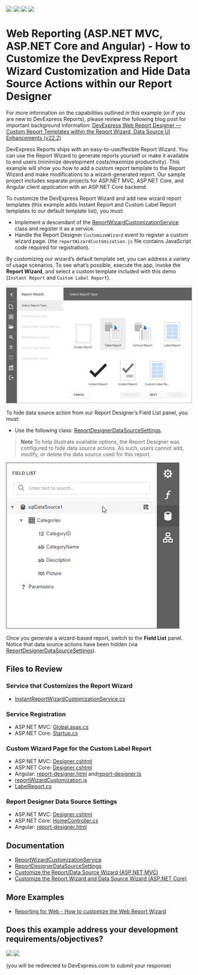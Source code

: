 <!-- default badges list -->
![](https://img.shields.io/endpoint?url=https://codecentral.devexpress.com/api/v1/VersionRange/602963716/23.1.3%2B)
[![](https://img.shields.io/badge/Open_in_DevExpress_Support_Center-FF7200?style=flat-square&logo=DevExpress&logoColor=white)](https://supportcenter.devexpress.com/ticket/details/T1148046)
[![](https://img.shields.io/badge/📖_How_to_use_DevExpress_Examples-e9f6fc?style=flat-square)](https://docs.devexpress.com/GeneralInformation/403183)
[![](https://img.shields.io/badge/💬_Leave_Feedback-feecdd?style=flat-square)](#does-this-example-address-your-development-requirementsobjectives)
<!-- default badges end -->
# Web Reporting (ASP.NET MVC, ASP.NET Core and Angular) - How to Customize the DevExpress Report Wizard Customization and Hide Data Source Actions within our Report Designer

For more information on the capabilities outlined in this example (or if you are new to DevExpress Reports), please review the following blog post for important background information: [DevExpress Web Report Designer — Custom Report Templates within the Report Wizard, Data Source UI Enhancements (v22.2)](https://community.devexpress.com/blogs/reporting/archive/2023/03/02/devexpress-web-report-designer-enhancements-in-v22-2.aspx)

DevExpress Reports ships with an easy-to-use/flexible Report Wizard.  You can use the Report Wizard to generate reports yourself or make it available to end users (minimize development costs/maximize productivity). This example will show you how to add a custom report template to the Report Wizard and make modifications to a wizard-generated report. Our sample project includes separate projects for ASP.NET MVC, ASP.NET Core, and Angular client application with an ASP.NET Core backend.

To customize the DevExpress Report Wizard and add new wizard report templates (this example adds Instant Report and Custom Label Report templates to our default template list), you must:
 
- Implement a descendant of the [ReportWizardCustomizationService](https://docs.devexpress.com/XtraReports/DevExpress.XtraReports.Web.ReportDesigner.Services.ReportWizardCustomizationService) class and register it as a service.
- Handle the Report Designer `CustomizeWizard` event to register a custom wizard page. (the `reportWizardCustomization.js` file contains JavaScript code required for registration).

By customizing our wizard’s default template set, you can address a variety of usage scenarios. To see what’s possible, execute the app, invoke the **Report Wizard**, and select a custom template included with this demo (`Instant Report` and `Custom Label Report`).

![Report Wizard with Custom Template](Images/template.png)

To hide data source action from our Report Designer’s Field List panel, you must:

- Use the following class: [ReportDesignerDataSourceSettings](https://docs.devexpress.com/XtraReports/DevExpress.XtraReports.Web.ReportDesigner.ReportDesignerDataSourceSettings).

> **Note**
> To help illustrate available options, the Report Designer was configured to hide data source actions. As such, users cannot add, modify, or delete the data source used for this report.

![Report Designer Field List with Hidden Actions](Images/field-list-actions.png)

Once you generate a wizard-based report, switch to the **Field List** panel. Notice that data source actions have been hidden (via [ReportDesignerDataSourceSettings](https://docs.devexpress.com/XtraReports/DevExpress.XtraReports.Web.ReportDesigner.ReportDesignerDataSourceSettings)).


## Files to Review

### Service that Customizes the Report Wizard

- [InstantReportWizardCustomizationService.cs](Mvc/ReportWizardCustomizationServiceMvcExample/Services/InstantReportWizardCustomizationService.cs)

### Service Registration

- ASP.NET MVC: [Global.asax.cs](Mvc/ReportWizardCustomizationServiceMvcExample/Global.asax.cs)
- ASP.NET Core: [Startup.cs](AspNetCore/RWCSAspNetCoreExample/Startup.cs)

### Custom Wizard Page for the Custom Label Report

- ASP.NET MVC: [Designer.cshtml](Mvc/ReportWizardCustomizationServiceMvcExample/Views/Home/Designer.cshtml)
- ASP.NET Core: [Designer.cshtml](AspNetCore/RWCSAspNetCoreExample/Views/Home/Designer.cshtml)
- Angular: [report-designer.html](Angular/RWCSAngularExample/ClientApp/src/app/reportdesigner/report-designer.html) and[report-designer.ts](Angular/RWCSAngularExample/ClientApp/src/app/reportdesigner/report-designer.ts)
- [reportWizardCustomization.js](Mvc/ReportWizardCustomizationServiceMvcExample/Scripts/reportWizardCustomization.js)
- [LabelReport.cs](Mvc/ReportWizardCustomizationServiceMvcExample/PredefinedReports/LabelReport.cs)

### Report Designer Data Source Settings

- ASP.NET MVC: [Designer.cshtml](Mvc/ReportWizardCustomizationServiceMvcExample/Views/Home/Designer.cshtml)
- ASP.NET Core: [HomeController.cs](AspNetCore/RWCSAspNetCoreExample/Controllers/HomeController.cs)
- Angular: [report-designer.html](Angular/RWCSAngularExample/ClientApp/src/app/reportdesigner/report-designer.html)

## Documentation

- [ReportWizardCustomizationService](https://docs.devexpress.com/XtraReports/DevExpress.XtraReports.Web.ReportDesigner.Services.ReportWizardCustomizationService)
- [ReportDesignerDataSourceSettings](https://docs.devexpress.com/XtraReports/DevExpress.XtraReports.Web.ReportDesigner.ReportDesignerDataSourceSettings)
- [Customize the Report/Data Source Wizard (ASP.NET MVC)](https://docs.devexpress.com/XtraReports/401087/web-reporting/asp-net-mvc-reporting/end-user-report-designer-in-asp-net-mvc-applications/customization/customize-the-report-data-source-wizard)
- [Customize the Report Wizard and Data Source Wizard (ASP.NET Core)](https://docs.devexpress.com/XtraReports/401088/web-reporting/asp-net-core-reporting/end-user-report-designer-in-asp-net-applications/customize-the-report-designer/customize-the-report-wizard-and-data-source-wizard)

## More Examples

- [Reporting for Web - How to customize the Web Report Wizard](https://github.com/DevExpress-Examples/Reporting-Customize-Web-Report-Wizard)

<!-- feedback -->
## Does this example address your development requirements/objectives?

[<img src="https://www.devexpress.com/support/examples/i/yes-button.svg"/>](https://www.devexpress.com/support/examples/survey.xml?utm_source=github&utm_campaign=reporting-web-wizard-customization-service&~~~was_helpful=yes) [<img src="https://www.devexpress.com/support/examples/i/no-button.svg"/>](https://www.devexpress.com/support/examples/survey.xml?utm_source=github&utm_campaign=reporting-web-wizard-customization-service&~~~was_helpful=no)

(you will be redirected to DevExpress.com to submit your response)
<!-- feedback end -->
